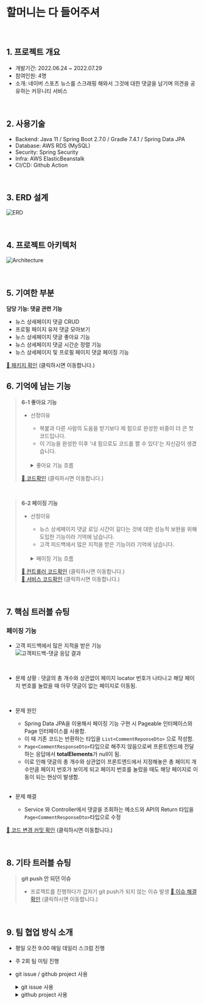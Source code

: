 # 할머니는 다 들어주셔

###### <br>

## 1. 프로젝트 개요

- 개발기간: 2022.06.24 ~ 2022.07.29 
- 참여인원: 4명
- 소개: 네이버 스포츠 뉴스를 스크래핑 해와서 그것에 대한 댓글을 남기며 의견을 공유하는 커뮤니티 서비스



<br>

## 2. 사용기술

- Backend: Java 11 / Spring Boot 2.7.0 / Gradle 7.4.1 / Spring Data JPA
- Database: AWS RDS (MySQL)
- Security: Spring Security
- Infra: AWS ElasticBeanstalk
- CI/CD: Github Action



<br>

## 3. ERD 설계

![ERD](https://drive.google.com/uc?export=view&id=1tgbvSpsGVIznFvMTlj4kAaJ5kARCtM45)



<br>

## 4. 프로젝트 아키텍처

![Architecture](https://drive.google.com/uc?export=view&id=1nB18a9fwVLoBpLk405UrrkrLDhwMnml0)



<br>

## 5. 기여한 부분

**담당 기능: 댓글 관련 기능**

- 뉴스 상세페이지 댓글 CRUD
- 프로필 페이지 유저 댓글 모아보기
- 뉴스 상세페이지 댓글 좋아요 기능
- 뉴스 상세페이지 댓글 시간순 정렬 기능
- 뉴스 상세페이지 및 프로필 페이지 댓글 페이징 기능


[📌 패키지 확인](https://github.com/hyunzxn/NewsCommunity-bFinal/tree/develop/src/main/java/com/teamharmony/newscommunity/domain/comments) (클릭하시면 이동합니다.)



## 6. 기억에 남는 기능

> **6-1 좋아요 기능**
>
> - 선정이유
>
>   - 복붙과 다른 사람의 도움을 받기보다 제 힘으로 완성한 비중이 더 큰 첫 코드입니다.
>   - 이 기능을 완성한 이후 '내 힘으로도 코드를 짤 수 있다'는 자신감이 생겼습니다.
>
>   <br>
>
>   <details>
>     <summary>좋아요 기능 흐름</summary>
>       <img src="https://drive.google.com/uc?export=view&id=1BZHn_m0McWTbx8fuW2kzX98CtE7ZddYB"/>
>   </details>
> [📌 코드확인](https://github.com/hyunzxn/NewsCommunity-bFinal/blob/ad132d8b888f46084cd7f8cb3d8f70a3c119e8ac/src/main/java/com/teamharmony/newscommunity/domain/comments/service/LikesService.java#L27-L49) (클릭하시면 이동합니다.)
>

<br>

> **6-2 페이징 기능**
>
> - 선정이유
>   - 뉴스 상세페이지 댓글 로딩 시간이 길다는 것에 대한 성능적 보완을 위해 도입한 기능이라 기억에 남습니다.
>   - 고객 피드백에서 많은 지적을 받은 기능이라 기억에 남습니다.
>   
>   <br>
>   
>   <details>
>     <summary>페이징 기능 흐름</summary>
>     <img src="https://drive.google.com/uc?export=view&id=1Q0RKZuXiD4B68tKUGtkex4zlcRXbFijm" />
>   </details>
>[📌 컨트롤러 코드확인](https://github.com/hyunzxn/NewsCommunity-bFinal/blob/7ce08f0d2468e385e657e61f1ec9970c329c848c/src/main/java/com/teamharmony/newscommunity/domain/comments/controller/CommentController.java#L60-L68) (클릭하시면 이동합니다.) <br>
>[📌 서비스 코드확인](https://github.com/hyunzxn/NewsCommunity-bFinal/blob/7ce08f0d2468e385e657e61f1ec9970c329c848c/src/main/java/com/teamharmony/newscommunity/domain/comments/service/CommentService.java#L56-L74) (클릭하시면 이동합니다.)
>   
>   

<br>

## 7. 핵심 트러블 슈팅

### 페이징 기능 

- 고객 피드백에서 많은 지적을 받은 기능<br>
![고객피드백-댓글 응답 결과](https://drive.google.com/uc?export=view&id=1TqfnAkuNaZSRDLBEErmcYLAxhw3ZvqUE)<br>
<br>

- 문제 상황 : 댓글의 총 개수와 상관없이 페이지 locator 번호가 나타나고 해당 페이지 번호를 눌렀을 때 아무 댓글이 없는 페이지로 이동됨.<br>
<br>

- 문제 원인
  - Spring Data JPA을 이용해서 페이징 기능 구현 시 Pageable 인터페이스와 Page 인터페이스를 사용함.
  - 이 때 기존 코드는 반환하는 타입을 `List<CommentReponseDto>` 으로 작성함.
  - `Page<CommentResponseDto>`타입으로 해주지 않음으로써 프론트엔드에 전달하는 응답에서 **totalElements**가 null이 됨.
  - 이로 인해 댓글의 총 개수와 상관없이 프론트엔드에서 지정해놓은 총 페이지 개수만큼 페이지 번호가 보이게 되고 페이지 번호를 눌렀을 때도 해당 페이지로 이동이 되는 현상이 발생함.<br>
  <br>

- 문제 해결
  - Service 와 Controller에서 댓글을 조회하는 메소드와 API의 Return 타입을 `Page<CommentResponseDto>`타입으로 수정



[📌 코드 변경 커밋 확인](https://github.com/hyunzxn/NewsCommunity-bFinal/commit/2bf32ded6f960d18064f65388695be8bf4e3bf42) (클릭하시면 이동합니다.)

<br>

## 8. 기타 트러블 슈팅

> **git push 안 되던 이슈**
>
> - 프로젝트를 진행하다가 갑자기 git push가 되지 않는 이슈 발생  [📌 이슈 해결 확인](https://moon-daniel.tistory.com/entry/220722-Today-I-Learned?category=1004799) (클릭하시면 이동합니다.)

<br>

## 9. 팀 협업 방식 소개

- 평일 오전 9:00 매일 데일리 스크럼 진행
- 주 2회 팀 미팅 진행

- git issue / github project 사용

  <details>
    <summary>git issue 사용</summary>
    <img src="https://drive.google.com/uc?export=view&id=1ye3lBV8LrJNbEzYO2vRGSGX3QNLW7ZRQ" />
  </details>

  <details>
    <summary>github project 사용</summary>
  <img src="https://drive.google.com/uc?export=view&id=1S2kTFgVUORkiiluEgwcE4WRSVeugq1vx" />
  </details>

